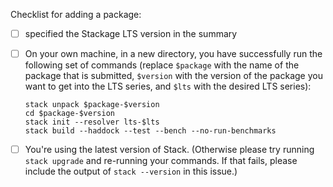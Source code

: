 Checklist for adding a package:
- [ ] specified the Stackage LTS version in the summary
- [ ] On your own machine, in a new directory, you have successfully run the following set of commands (replace `$package` with the name of the package that is submitted, `$version` with the version of the package you want to get into the LTS series, and `$lts` with the desired LTS series):

      stack unpack $package-$version
      cd $package-$version
      stack init --resolver lts-$lts
      stack build --haddock --test --bench --no-run-benchmarks
- [ ] You're using the latest version of Stack. (Otherwise please try running `stack upgrade` and re-running your commands. If that fails, please include the output of `stack --version` in this issue.)
